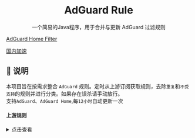 <div align="center">
<h1>AdGuard Rule</h1>
  <p>
    一个简易的Java程序，用于合并与更新 AdGuard 过滤规则
</p>
</div>

<p><a href="https://raw.githubusercontent.com/urkbio/AdGuard-Rule/main/rule/adgh.txt/">AdGuard Home Filter</a></p>

<p><a href="https://mirror.ghproxy.com/https://raw.githubusercontent.com/urkbio/AdGuard-Rule/main/rule/adgh.txt/">国内加速</a></p>

<h2 id="a">📔 说明</h2>

本项目旨在按需求整合 `AdGuard` 规则。定时从上游订阅获取规则，去除`重复`和`不受支持`的规则并进行分类。如果存在误杀请手动放行。  
支持`AdGuard`、`AdGuard Home`,每`12小时`自动更新一次   

#### 上游规则

<details>
<summary>点击查看</summary>
  
<ul>
    <!-- 
    <li><a href="https://github.com/hoshsadiq/adblock-nocoin-list/">adblock-nocoin-list</a></li>
    <li><a href="https://github.com/durablenapkin/scamblocklist">Scam Blocklist</a></li>
    <li><a href="https://someonewhocares.org/hosts/zero/hosts">Dan Pollock's List</a></li>
    <li><a href="https://cdn.jsdelivr.net/gh/AdguardTeam/FiltersRegistry/filters/filter_15_DnsFilter/filter.txt">AdGuard DNS filter</a></li>
    <li><a href="https://pgl.yoyo.org/adservers/serverlist.php?hostformat=adblockplus&showintro=1&mimetype=plaintext">Peter Lowe's List</a></li>
    <li><a href="https://abp.oisd.nl/basic/">OISD Blocklist Basic</a></li>
    <li><a href="https://adaway.org/hosts.txt">AdAway Default Blocklist</a></li>
    <li><a href="https://github.com/crazy-max/WindowsSpyBlocker">WindowsSpyBlocker</a></li>
    <li><a href="https://github.com/o0HalfLife0o/list">HalfLife（pc）</a></li>
    <li><a href="https://github.com/banbendalao/ADgk">Adgk</a></li>
    <li><a href="https://github.com/VeleSila/yhosts">yhosts</a></li>
    <li><a href="https://github.com/jdlingyu/ad-wars">ad-wars</a></li> 
    <li><a href="https://gitlab.com/quidsup/notrack-blocklists">NoTrack Tracker Blocklist</a></li> 
    <li><a href="https://gitlab.com/cats-team/adrules/">AdRules(AdGuard Full List)</a></li>
    <li><a href="https://raw.githubusercontent.com/AdguardTeam/FiltersRegistry/master/filters/filter_2_Base/filter.txt">AdGuard Base</a></li>
    # 自用添加↓
    <li><a href="https://anti-ad.net/easylist.txt">anti-AD</a></li>
    <li><a href="https://raw.githubusercontent.com/AdguardTeam/cname-trackers/master/combined_disguised_trackers.txt">AdGuard CNAME 伪装跟踪器列表</a></li>
    <li><a href="https://adguardteam.github.io/AdGuardSDNSFilter/Filters/filter.txt">AdGuard DNS filter</a></li>
    <li><a href="https://raw.githubusercontent.com/Crystal-RainSlide/AdditionalFiltersCN/master/CN.txt">AdditionalFiltersCN</a></li>
    <li><a href="https://raw.githubusercontent.com/banbendalao/ADgk/master/ADgk.txt">ADgk 移动广告规则</a></li>
    <li><a href="https://raw.githubusercontent.com/xinggsf/Adblock-Plus-Rule/master/rule.txt">乘风 广告过滤规则</a></li>
    <li><a href="https://raw.githubusercontent.com/xinggsf/Adblock-Plus-Rule/master/mv.txt">乘风 视频过滤规则</a></li>
    <li><a href="https://raw.githubusercontent.com/o0HalfLife0o/list/master/ad.txt"> HalfLife_合并自乘风视频广告过滤规则、EasylistChina、EasylistLite、CJX'sAnnoyance</a></li>
    <li><a href="https://adaway.org/hosts.txt">AdAway 官方的去广告 Host 规则</a></li>
    <li><a href="https://easylist-downloads.adblockplus.org/antiadblockfilters.txt">去除禁止广告拦截提示规则</a></li>
    <li><a href="https://raw.githubusercontent.com/VeleSila/yhosts/master/hosts.txt">Yhosts规则</a></li>
    <li><a href="https://raw.githubusercontent.com/Cats-Team/AdRules/main/dns.txt">杏稍AdRules DNS List</a></li>
    <li><a href="https://cdn.jsdelivr.net/gh/blackmatrix7/ios_rule_script@master/rule/AdGuard/Advertising/Advertising.txt">AdGuard_blackmatrix7合并</a></li>
    <li><a href="https://raw.githubusercontent.com/zsakvo/AdGuard-Custom-Rule/master/rule/zhihu.txt">知乎 普通版</a></li>
    <li><a href="https://github.com/217heidai/adblockfilters">217heidai/adblockfilters去重合并(比较大)</a></li>
    <li><a href="https://raw.githubusercontents.com/timlu85/AdGuard-Home_Youtube-Adfilter/master/Youtube-Adfilter-Web.txt">Youtube-Adfilter-Web</a></li>
    <li><a href="https://raw.githubusercontents.com/91ajames/ublock-filters-ulist-youtube/main/blocklist.txt">ublock-filters-ulist-youtube</a></li>
    # KoolProxy规则
    <li><a href="https://raw.iqiq.io/ilxp/koolproxy/master/rules/koolproxy.txt">静态规则</a></li>
    <li><a href="https://raw.iqiq.io/ilxp/koolproxy/master/rules/daily.txt">每日规则</a></li>
    <li><a href="https://raw.iqiq.io/ilxp/koolproxy/master/rules/steven.txt">StevenBlack规则</a></li>

    //-->
  
    <li><a href="https://raw.githubusercontent.com/jdlingyu/ad-wars/master/hosts">大圣净化</a></li>
    <li><a href="https://code.gitlink.org.cn/hacamer/AdRules/raw/branch/main/adguard-full.txt">AdRules AdGuard Full List</a></li>
    <li><a href="https://raw.githubusercontent.com/AdguardTeam/FiltersRegistry/master/filters/filter_2_Base/filter.txt">adguard base</a></li>
    
    <li><a href="https://raw.githubusercontent.com/Lynricsy/HyperADRules/master/dns.txt">HyperADRules</a></li>
    <li><a href="https://raw.githubusercontent.com/217heidai/adblockfilters/main/rules/adblockdns.txt">adblockfilter</a></li>
    <li><a href="https://raw.githubusercontent.com/guandasheng/adguardhome/main/rule/all.txt">关圣</a></li>
    <li><a href="https://raw.githubusercontent.com/jerryn70/GoodbyeAds/master/Formats/GoodbyeAds-AdBlock-Filter.txt">Goodbyeads70</a></li>
    <li><a href="https://raw.githubusercontent.com/8680/GOODBYEADS/master/dns.txt">Goodbyeads8680</a></li>
    
    <li><a href="https://adguardteam.github.io/AdGuardSDNSFilter/Filters/filter.txt">AdGuard DNS filter</a></li>
    <li><a href="https://raw.githubusercontent.com/xinggsf/Adblock-Plus-Rule/master/rule.txt">乘风 广告过滤规则</a></li>
    <li><a href="https://raw.githubusercontent.com/xinggsf/Adblock-Plus-Rule/master/mv.txt">乘风 视频过滤规则</a></li>
    <li><a href="https://raw.githubusercontent.com/o0HalfLife0o/list/master/ad.txt">HalfLife_合并自乘风视频广告过滤规则、EasylistChina、EasylistLite、CJX'sAnnoyance</a></li>
    <li><a href="https://adaway.org/hosts.txt">AdAway 官方的去广告 Host 规则</a></li>
    <li><a href="https://easylist-downloads.adblockplus.org/antiadblockfilters.txt">去除禁止广告拦截提示规则</a></li>
    <li><a href="https://raw.githubusercontent.com/Cats-Team/AdRules/main/dns.txt">杏稍AdRules DNS List</a></li>
    <li><a href="https://cdn.jsdelivr.net/gh/blackmatrix7/ios_rule_script@master/rule/AdGuard/Advertising/Advertising.txt">AdGuard_blackmatrix7合并</a></li>
    <li><a href="https://raw.githubusercontent.com/zsakvo/AdGuard-Custom-Rule/master/rule/zhihu.txt">知乎 普通版</a></li>
    <li><a href="https://raw.githubusercontents.com/timlu85/AdGuard-Home_Youtube-Adfilter/master/Youtube-Adfilter-Web.txt">Youtube-Adfilter-Web</a></li>
    <li><a href="https://raw.githubusercontents.com/91ajames/ublock-filters-ulist-youtube/main/blocklist.txt">ublock-filters-ulist-youtube</a></li>
    <li><a href="https://raw.githubusercontent.com/TG-Twilight/AWAvenue-Ads-Rule/main/AWAvenue-Ads-Rule.txt">秋风广告规则,针对Android广告</a></li>

    # uBlock内置规则
    <li><a href="https://cdn.jsdelivr.net/gh/uBlockOrigin/uAssetsCDN@main/filters/filters.txt">uBlock filters</a></li>
    <li><a href="https://ublockorigin.pages.dev/filters/badware.txt">uBlock filters – Badware risks</a></li>
    <li><a href="https://gitcdn.link/cdn/uBlockOrigin/uAssetsCDN/main/filters/privacy.txt">uBlock filters – Privacy</a></li>
    <li><a href="https://ublockorigin.github.io/uAssets/filters/quick-fixes.txt">uBlock filters – Quick fixes</a></li>
    <li><a href="https://cdn.statically.io/gh/uBlockOrigin/uAssetsCDN/main/filters/resource-abuse.txt">uBlock filters – Resource abuse</a></li>
    <li><a href="https://gitcdn.link/cdn/uBlockOrigin/uAssetsCDN/main/filters/unbreak.txt">uBlock filters – Unbreak</a></li>
    <li><a href="https://filters.adtidy.org/extension/ublock/filters/11.txt">AdGuard Mobile Ads移动设备</a></li>

    #本地列表
    <li><a href="https://raw.githubusercontent.com/urkbio/AdGuard-Rule/main/rule/mylist.txt"></a></li>
    <li><a href="https://raw.githubusercontent.com/urkbio/AdGuard-Rule/main/rule/yyy.txt"></a></li>
    <li><a href=""></a></li>
  
</ul>
</details>


#### 示例配置

```yaml
application:
  rule:       
    #远程规则订阅，仅支持http、https
    remote:
      - 'https://example.com/list.txt'
    #本地规则，请将文件移动到项目路径rule目录中
    local: 
      - 'mylist.txt'
  output:
    path: rule   #规则文件输出路径，相对路径默认从 项目目录开始
    files:
      all.txt:    #输出文件名
        - DOMAIN  #域名规则，仅完整域名
        - REGEX   #正则规则，包含正则的域名规则，AdGH支持
        - MODIFY  #修饰规则，添加了一些修饰符号的规则，AdG支持
        - HOSTS   #Hosts规则
```

#### 使用 Github Action

- fork本项目
- 参照示例配置，修改配置文件: `src/main/resources/application.yml`，注意本地规则文件应放入项目根目录 `rule` 文件夹
- 编辑 `.github/workflows/auto-update.yml` 文件，将 `Commit Changes` 区块下邮箱与用户名修改为自己的（Github邮箱与用户名）
- 提交所有修改并等待 `Github Action` 执行，执行完成后相应规则生成在配置中指定的目录下


- 👉 特别感谢@fordes123
